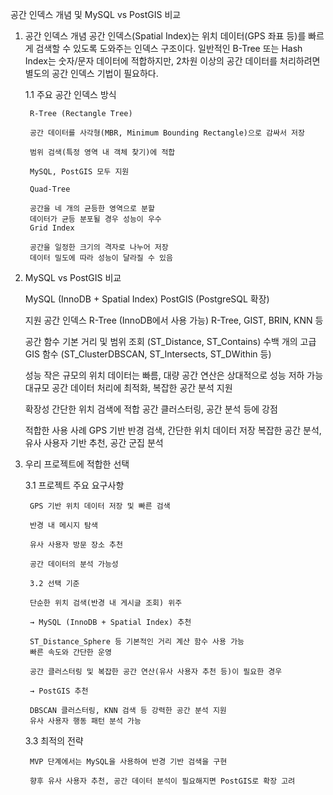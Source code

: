 공간 인덱스 개념 및 MySQL vs PostGIS 비교

1. 공간 인덱스 개념
공간 인덱스(Spatial Index)는 위치 데이터(GPS 좌표 등)를 빠르게 검색할 수 있도록 도와주는 인덱스 구조이다. 일반적인 B-Tree 또는 Hash Index는 숫자/문자 데이터에 적합하지만, 2차원 이상의 공간 데이터를 처리하려면 별도의 공간 인덱스 기법이 필요하다.

    1.1 주요 공간 인덱스 방식

        R-Tree (Rectangle Tree)

        공간 데이터를 사각형(MBR, Minimum Bounding Rectangle)으로 감싸서 저장

        범위 검색(특정 영역 내 객체 찾기)에 적합

        MySQL, PostGIS 모두 지원

        Quad-Tree

        공간을 네 개의 균등한 영역으로 분할
        데이터가 균등 분포될 경우 성능이 우수
        Grid Index

        공간을 일정한 크기의 격자로 나누어 저장
        데이터 밀도에 따라 성능이 달라질 수 있음

2. MySQL vs PostGIS 비교

    MySQL (InnoDB + Spatial Index)	PostGIS (PostgreSQL 확장)

    지원 공간 인덱스	R-Tree (InnoDB에서 사용 가능)	R-Tree, GIST, BRIN, KNN 등

    공간 함수	기본 거리 및 범위 조회 (ST_Distance, ST_Contains)	수백 개의 고급 GIS 함수 (ST_ClusterDBSCAN, ST_Intersects, ST_DWithin 등)

    성능	작은 규모의 위치 데이터는 빠름, 대량 공간 연산은 상대적으로 성능 저하 가능	대규모 공간 데이터 처리에 최적화, 복잡한 공간 분석 지원

    확장성	간단한 위치 검색에 적합	공간 클러스터링, 공간 분석 등에 강점

    적합한 사용 사례	GPS 기반 반경 검색, 간단한 위치 데이터 저장	복잡한 공간 분석, 유사 사용자 기반 추천, 공간 군집 분석

3. 우리 프로젝트에 적합한 선택

    3.1 프로젝트 주요 요구사항

        GPS 기반 위치 데이터 저장 및 빠른 검색

        반경 내 메시지 탐색

        유사 사용자 방문 장소 추천

        공간 데이터의 분석 가능성

        3.2 선택 기준

        단순한 위치 검색(반경 내 게시글 조회) 위주

        → MySQL (InnoDB + Spatial Index) 추천

        ST_Distance_Sphere 등 기본적인 거리 계산 함수 사용 가능
        빠른 속도와 간단한 운영

        공간 클러스터링 및 복잡한 공간 연산(유사 사용자 추천 등)이 필요한 경우

        → PostGIS 추천

        DBSCAN 클러스터링, KNN 검색 등 강력한 공간 분석 지원
        유사 사용자 행동 패턴 분석 가능

    3.3 최적의 전략

        MVP 단계에서는 MySQL을 사용하여 반경 기반 검색을 구현

        향후 유사 사용자 추천, 공간 데이터 분석이 필요해지면 PostGIS로 확장 고려